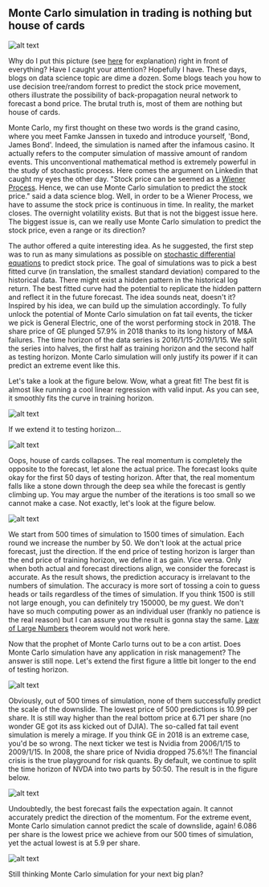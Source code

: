 ## Monte Carlo simulation in trading is nothing but house of cards

![alt text](https://raw.githubusercontent.com/tattooday/quant-trading/master/Monte%20Carlo%20project/preview/xkcd_curve_fitting.png)

Why do I put this picture (see <a href=https://www.explainxkcd.com/wiki/index.php/2048:_Curve-Fitting>here</a> for explanation) right in front of everything? Have I caught your attention? Hopefully I have. These days, blogs on data science topic are dime a dozen. Some blogs teach you how to use decision tree/random forrest to predict the stock price movement, others illustrate the possibility of back-propagation neural network to forecast a bond price. The brutal truth is, most of them are nothing but house of cards.

Monte Carlo, my first thought on these two words is the grand casino, where you meet Famke Janssen in tuxedo and introduce yourself, 'Bond, James Bond'. Indeed, the simulation is named after the infamous casino. It actually refers to the computer simulation of massive amount of random events. This unconventional mathematical method is extremely powerful in the study of stochastic process. Here comes the argument on Linkedin that caught my eyes the other day. "Stock price can be seemed as a <a href=https://en.wikipedia.org/wiki/Wiener_process>Wiener Process</a>. Hence, we can use Monte Carlo simulation to predict the stock price." said a data science blog. Well, in order to be a Wiener Process, we have to assume the stock price is continuous in time. In reality, the market closes. The overnight volatility exists. But that is not the biggest issue here. The biggest issue is, can we really use Monte Carlo simulation to predict the stock price, even a range or its direction?

The author offered a quite interesting idea. As he suggested, the first step was to run as many simulations as possible on <a href=https://en.wikipedia.org/wiki/Stochastic_differential_equation#Use_in_probability_and_mathematical_finance>stochastic differential equations</a> to predict stock price. The goal of simulations was to pick a best fitted curve (in translation, the smallest standard deviation) compared to the historical data. There might exist a hidden pattern in the historical log return. The best fitted curve had the potential to replicate the hidden pattern and reflect it in the future forecast. The idea sounds neat, doesn't it? Inspired by his idea, we can build up the simulation accordingly. To fully unlock the potential of Monte Carlo simulation on fat tail events, the ticker we pick is General Electric, one of the worst performing stock in 2018. The share price of GE plunged 57.9% in 2018 thanks to its long history of M&A failures. The time horizon of the data series is 2016/1/15-2019/1/15. We split the series into halves, the first half as training horizon and the second half as testing horizon. Monte Carlo simulation will only justify its power if it can predict an extreme event like this.

Let's take a look at the figure below. Wow, what a great fit! The best fit is almost like running a cool linear regression with valid input. As you can see, it smoothly fits the curve in training horizon.

![alt text](https://raw.githubusercontent.com/tattooday/quant-trading/master/Monte%20Carlo%20project/preview/ge%20simulation.png)

If we extend it to testing horizon...

![alt text](https://raw.githubusercontent.com/tattooday/quant-trading/master/Monte%20Carlo%20project/preview/ge%20versus.png)

Oops, house of cards collapses. The real momentum is completely the opposite to the forecast, let alone the actual price. The forecast looks quite okay for the first 50 days of testing horizon. After that, the real momentum falls like a stone down through the deep sea while the forecast is gently climbing up. You may argue the number of the iterations is too small so we cannot make a case. Not exactly, let's look at the figure below.

![alt text](https://raw.githubusercontent.com/tattooday/quant-trading/master/Monte%20Carlo%20project/preview/ge%20accuracy.png)

We start from 500 times of simulation to 1500 times of simulation. Each round we increase the number by 50. We don't look at the actual price forecast, just the direction. If the end price of testing horizon is larger than the end price of training horizon, we define it as gain. Vice versa. Only when both actual and forecast directions align, we consider the forecast is accurate. As the result shows, the prediction accuracy is irrelavant to the numbers of simulation. The accuracy is more sort of tossing a coin to guess heads or tails regardless of the times of simulation. If you think 1500 is still not large enough, you can definitely try 150000, be my guest. We don't have so much computing power as an individual user (frankly no patience is the real reason) but I can assure you the result is gonna stay the same. <a href=https://en.wikipedia.org/wiki/Law_of_large_numbers>Law of Large Numbers</a> theorem would not work here.

Now that the prophet of Monte Carlo turns out to be a con artist. Does Monte Carlo simulation have any application in risk management? The answer is still nope. Let's extend the first figure a little bit longer to the end of testing horizon.

![alt text](https://raw.githubusercontent.com/tattooday/quant-trading/master/Monte%20Carlo%20project/preview/ge%20simulation2.png)

Obviously, out of 500 times of simulation, none of them successfully predict the scale of the downslide. The lowest price of 500 predictions is 10.99 per share. It is still way higher than the real bottom price at 6.71 per share (no wonder GE got its ass kicked out of DJIA). The so-called fat tail event simulation is merely a mirage. If you think GE in 2018 is an extreme case, you'd be so wrong. The next ticker we test is Nvidia from 2006/1/15 to 2009/1/15. In 2008, the share price of Nvidia dropped 75.6%!! The financial crisis is the true playground for risk quants. By default, we continue to split the time horizon of NVDA into two parts by 50:50. The result is in the figure below.

![alt text](https://raw.githubusercontent.com/tattooday/quant-trading/master/Monte%20Carlo%20project/preview/nvda%20versus.png)

Undoubtedly, the best forecast fails the expectation again. It cannot accurately predict the direction of the momentum. For the extreme event, Monte Carlo simulation cannot predict the scale of downslide, again! 6.086 per share is the lowest price we achieve from our 500 times of simulation, yet the actual lowest is at 5.9 per share.

![alt text](https://raw.githubusercontent.com/tattooday/quant-trading/master/Monte%20Carlo%20project/preview/nvda%20simulation.png)

Still thinking Monte Carlo simulation for your next big plan?

